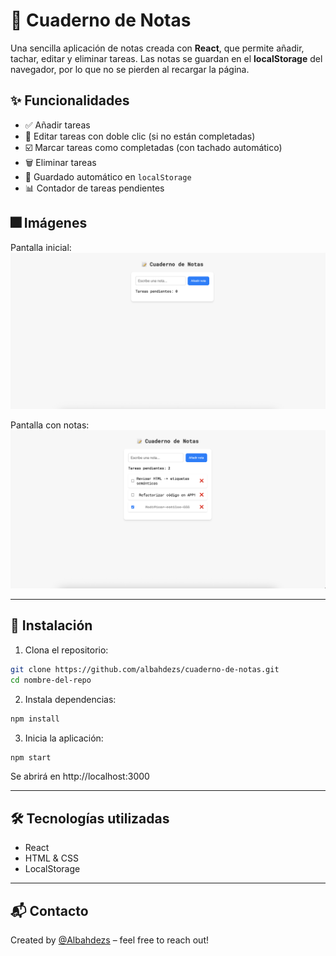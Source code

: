 # 📝 Cuaderno de Notas

Una sencilla aplicación de notas creada con **React**, que permite añadir, tachar, editar y eliminar tareas. Las notas se guardan en el **localStorage** del navegador, por lo que no se pierden al recargar la página.

## ✨ Funcionalidades

- ✅ Añadir tareas
- 📝 Editar tareas con doble clic (si no están completadas)
- ☑️ Marcar tareas como completadas (con tachado automático)
- 🗑️ Eliminar tareas
- 🔄 Guardado automático en `localStorage`
- 📊 Contador de tareas pendientes

## 🎆 Imágenes

Pantalla inicial:
![App funcionando](assets/Inicial.png)

Pantalla con notas:
![App funcionando](assets/Prueba.png)


---

## 🚀 Instalación

1. Clona el repositorio:

```bash
git clone https://github.com/albahdezs/cuaderno-de-notas.git
cd nombre-del-repo
```

2. Instala dependencias:

```bash
npm install
```

3. Inicia la aplicación:
```bash
npm start
```
Se abrirá en http://localhost:3000

---

## 🛠 Tecnologías utilizadas

- React
- HTML & CSS
- LocalStorage

---

## 📬 Contacto

Created by [@Albahdezs](https://github.com/Albahdezs) – feel free to reach out!
